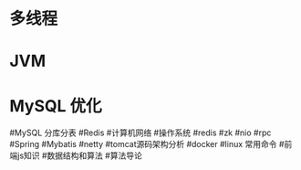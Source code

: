 # 多线程
# JVM
# MySQL 优化
#MySQL 分库分表
#Redis
#计算机网络
#操作系统
#redis
#zk
#nio
#rpc
#Spring
#Mybatis
#netty
#tomcat源码架构分析
#docker
#linux 常用命令
#前端js知识
#数据结构和算法
#算法导论